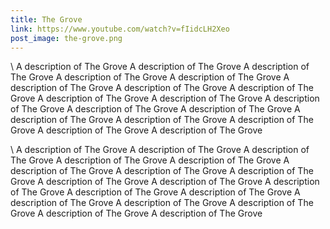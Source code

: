```yaml
---
title: The Grove
link: https://www.youtube.com/watch?v=fIidcLH2Xeo
post_image: the-grove.png
---
```

\    A description of The Grove A description of The Grove A description of The Grove A description of The Grove A description of The Grove A description of The Grove A description of The Grove A description of The Grove A description of The Grove A description of The Grove A description of The Grove A description of The Grove A description of The Grove A description of The Grove A description of The Grove A description of The Grove A description of The Grove A description of The Grove

\    A description of The Grove A description of The Grove A description of The Grove A description of The Grove A description of The Grove A description of The Grove A description of The Grove A description of The Grove A description of The Grove A description of The Grove A description of The Grove A description of The Grove A description of The Grove A description of The Grove A description of The Grove A description of The Grove A description of The Grove A description of The Grove